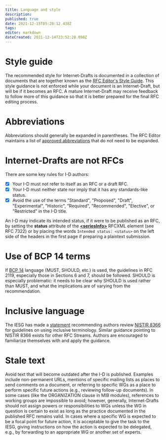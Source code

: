 ```yaml
---
title: Language and style
description: 
published: true
date: 2021-12-15T05:20:12.438Z
tags: 
editor: markdown
dateCreated: 2021-12-14T23:52:28.098Z
---
```


# Style guide
The recommended style for Internet-Drafts is documented in a collection of documents that are together known as the [RFC Editor's Style Guide](https://www.rfc-editor.org/styleguide/). This style guidance is not enforced while your document is an Internet-Draft, but will be if it becomes an RFC. A mature Internet-Draft may receive feedback to follow more of this guidance so that it is better prepared for the final RFC editing process.

# Abbreviations
Abbreviations should generally be expanded in parentheses.  The RFC Editor maintains a list of [approved abbreviations](https://www.rfc-editor.org/materials/abbrev.expansion.txt) that do not need to be expanded.

# Internet-Drafts are not RFCs
There are some key rules for I-D authors:
- [x] Your I-D must not refer to itself as an RFC or a draft RFC.
- [x] Your I-D must neither state nor imply that it has any standards-like status.
- [x] Avoid the use of the terms "Standard", "Proposed", "Draft", "Experimental", "Historic", "Required", "Recommended", "Elective", or "Restricted" in the I-D title. 

An I-D may indicate its intended status, if it were to be published as an RFC, by setting the **status** attribute of the [**\<seriesInfo\>**](https://authors.ietf.org/en/rfcxml-vocabulary#seriesinfo) RFCXML element (see RFC 7322) or by placing the words `Intended status: <status>` on the left side of the headers in the first page if preparing a plaintext submission.

# Use of BCP 14 terms
If [BCP 14](https://www.rfc-editor.org/info/bcp14) language (MUST, SHOULD, etc.) is used, the guidelines in RFC 2119, especially those in Sections 6 and 7, should be followed. SHOULD is especially problematic: it needs to be clear why SHOULD is used rather than MUST, and what the implications are of varying from the recommendation.

# Inclusive language
The IESG has made a [statement](https://www.ietf.org/about/groups/iesg/statements/on-inclusive-language/) recommending authors review [NISTIR 8366](https://doi.org/10.6028/NIST.IR.8366) for guidelines on using inclusive terminology. Similar guidance pointing to NISTIR 8366 exists for other RFC Streams. Authors are encouraged to familiarize themselves with and apply the guidance.

# Stale text
Avoid text that will become outdated after the I-D is published. Examples include non-permanent URLs, mentions of specific mailing lists as places to send comments on a document, or referring to specific WGs as a place to perform specific future actions (e.g., reviewing follow-up documents). In some cases (like the ORGANIZATION clause in MIB modules), references to working groups are impossible to avoid; however, generally, Internet-Drafts should not assign powers or responsibilities to WGs unless the WG in question is certain to exist as long as the practice documented in the published RFC remains valid. In cases where a specific WG is expected to be a focal point for future action, it is acceptable to give the task to the IESG, giving instructions on how the action is expected to be delegated, e.g., by forwarding to an appropriate WG or another set of experts.
